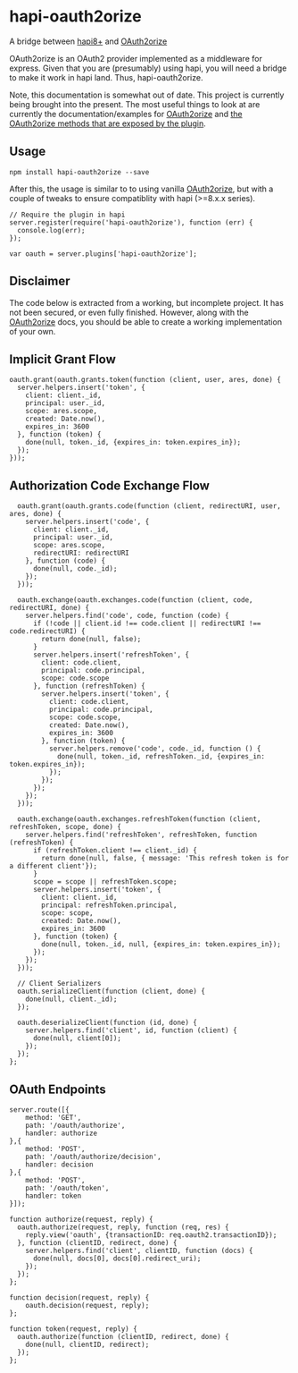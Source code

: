 hapi-oauth2orize
===

A bridge between [hapi8+](https://github.com/hapijs/hapi) and [OAuth2orize](https://github.com/jaredhanson/oauth2orize)

OAuth2orize is an OAuth2 provider implemented as a middleware for express. Given that you are (presumably) using hapi, you will need a bridge to make it work in hapi land. Thus, hapi-oauth2orize.

Note, this documentation is somewhat out of date.  This project is currently being brought into the present.  The most useful things to look at are currently the documentation/examples for [OAuth2orize](https://github.com/jaredhanson/oauth2orize) and [the OAuth2orize methods that are exposed by the plugin](https://github.com/blinkmobile/hapi-oauth2orize/blob/e468a9ab1c55bef43b63a411f82bb3bef21b8b7e/index.js#L28).

Usage
---

`npm install hapi-oauth2orize --save`

After this, the usage is similar to to using vanilla [OAuth2orize](https://github.com/jaredhanson/oauth2orize), but with a couple of tweaks to ensure compatiblity with hapi (>=8.x.x series).

    // Require the plugin in hapi
    server.register(require('hapi-oauth2orize'), function (err) {
      console.log(err);
    });

    var oauth = server.plugins['hapi-oauth2orize'];

Disclaimer
---
The code below is extracted from a working, but incomplete project. It has not been secured, or even fully finished. However, along with the [OAuth2orize](https://github.com/jaredhanson/oauth2orize) docs, you should be able to create a working implementation of your own.

Implicit Grant Flow
---
    oauth.grant(oauth.grants.token(function (client, user, ares, done) {
      server.helpers.insert('token', {
        client: client._id,
        principal: user._id,
        scope: ares.scope,
        created: Date.now(),
        expires_in: 3600
      }, function (token) {
        done(null, token._id, {expires_in: token.expires_in});
      });
    }));

Authorization Code Exchange Flow
---
	  oauth.grant(oauth.grants.code(function (client, redirectURI, user, ares, done) {
	    server.helpers.insert('code', {
	      client: client._id,
	      principal: user._id,
	      scope: ares.scope,
	      redirectURI: redirectURI
	    }, function (code) {
	      done(null, code._id);
	    });
	  }));

	  oauth.exchange(oauth.exchanges.code(function (client, code, redirectURI, done) {
	    server.helpers.find('code', code, function (code) {
	      if (!code || client.id !== code.client || redirectURI !== code.redirectURI) {
	        return done(null, false);
	      }
	      server.helpers.insert('refreshToken', {
	        client: code.client,
	        principal: code.principal,
	        scope: code.scope
	      }, function (refreshToken) {
	        server.helpers.insert('token', {
	          client: code.client,
	          principal: code.principal,
	          scope: code.scope,
	          created: Date.now(),
	          expires_in: 3600
	        }, function (token) {
	          server.helpers.remove('code', code._id, function () {
	            done(null, token._id, refreshToken._id, {expires_in: token.expires_in});
	          });
	        });
	      });
	    });
	  }));

	  oauth.exchange(oauth.exchanges.refreshToken(function (client, refreshToken, scope, done) {
	    server.helpers.find('refreshToken', refreshToken, function (refreshToken) {
	      if (refreshToken.client !== client._id) {
	        return done(null, false, { message: 'This refresh token is for a different client'});
	      }
	      scope = scope || refreshToken.scope;
	      server.helpers.insert('token', {
	        client: client._id,
	        principal: refreshToken.principal,
	        scope: scope,
	        created: Date.now(),
	        expires_in: 3600
	      }, function (token) {
	        done(null, token._id, null, {expires_in: token.expires_in});
	      });
	    });
	  }));

	  // Client Serializers
	  oauth.serializeClient(function (client, done) {
	    done(null, client._id);
	  });

	  oauth.deserializeClient(function (id, done) {
	    server.helpers.find('client', id, function (client) {
	      done(null, client[0]);
	    });
	  });
	};

OAuth Endpoints
---
    server.route([{
        method: 'GET',
        path: '/oauth/authorize',
        handler: authorize
    },{
        method: 'POST',
        path: '/oauth/authorize/decision',
        handler: decision
    },{
        method: 'POST',
        path: '/oauth/token',
        handler: token
    }]);

    function authorize(request, reply) {
      oauth.authorize(request, reply, function (req, res) {
        reply.view('oauth', {transactionID: req.oauth2.transactionID});
      }, function (clientID, redirect, done) {
        server.helpers.find('client', clientID, function (docs) {
          done(null, docs[0], docs[0].redirect_uri);
        });
      });
    };

    function decision(request, reply) {
        oauth.decision(request, reply);
    };

    function token(request, reply) {
      oauth.authorize(function (clientID, redirect, done) {
        done(null, clientID, redirect);
      });
    };
